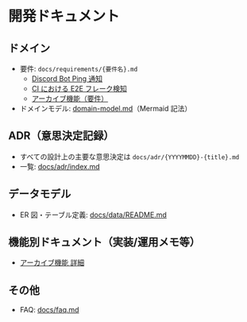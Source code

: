 # 開発ドキュメント

## ドメイン

- 要件: `docs/requirements/{要件名}.md`
  - [Discord Bot Ping 通知](./requirements/discord-bot-ping.md)
  - [CI における E2E フレーク検知](./requirements/ci-flaky-detection.md)
  - [アーカイブ機能（要件）](./requirements/archive.md)
- ドメインモデル: [domain-model.md](./domain/domain-model.md)（Mermaid 記法）

## ADR（意思決定記録）

- すべての設計上の主要な意思決定は `docs/adr/{YYYYMMDD}-{title}.md`
- 一覧: [docs/adr/index.md](./adr/index.md)

## データモデル

- ER 図・テーブル定義: [docs/data/README.md](./data/README.md)

## 機能別ドキュメント（実装/運用メモ等）

- [アーカイブ機能 詳細](./functions/archive/README.md)

## その他

- FAQ: [docs/faq.md](./faq.md)
